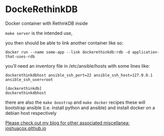 # DockeRethinkDB
Docker  container with RethinkDB inside

`make server` is the intended use,

you then should be able to link another container like so:

```
docker run --name some-app --link dockerethinkdb:rdb -d application-that-uses-rdb
```

you’ll need an inventory file in /etc/ansible/hosts with some lines like:

```
dockerethinkdbhost ansible_ssh_port=22 ansible_ssh_host=127.0.0.1 ansible_ssh_user=root

[dockerethinkdb]
dockerethinkdbhost
```

there are also the `make boostrap` and `make docker` recipes these will bootstrap ansible (i.e. install python and ansible) and install docker on a debian host respectively

[Please check out my blog for other associated miscellanea:](http://joshuacox.github.io/)
[joshuacox.github.io](http://joshuacox.github.io/)
